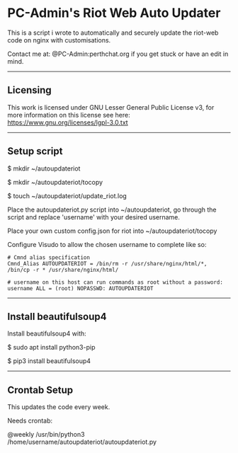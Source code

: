 
# PC-Admin's Riot Web Auto Updater


This is a script i wrote to automatically and securely update the riot-web code on nginx with customisations.

Contact me at: @PC-Admin:perthchat.org if you get stuck or have an edit in mind.

***
## Licensing

This work is licensed under GNU Lesser General Public License v3, for more information on this license see here: https://www.gnu.org/licenses/lgpl-3.0.txt

***
## Setup script

$ mkdir ~/autoupdateriot

$ mkdir ~/autoupdateriot/tocopy

$ touch ~/autoupdateriot/update_riot.log

Place the autoupdateriot.py script into ~/autoupdateriot, go through the script and replace 'username' with your desired username.

Place your own custom config.json for riot into ~/autoupdateriot/tocopy

Configure Visudo to allow the chosen username to complete like so:

```
# Cmnd alias specification
Cmnd_Alias AUTOUPDATERIOT = /bin/rm -r /usr/share/nginx/html/*, /bin/cp -r * /usr/share/nginx/html/

# username on this host can run commands as root without a password:
username ALL = (root) NOPASSWD: AUTOUPDATERIOT
```

***
## Install beautifulsoup4

Install beautifulsoup4 with:

$ sudo apt install python3-pip

$ pip3 install beautifulsoup4

***
## Crontab Setup

This updates the code every week.

Needs crontab:

@weekly /usr/bin/python3 /home/username/autoupdateriot/autoupdateriot.py


